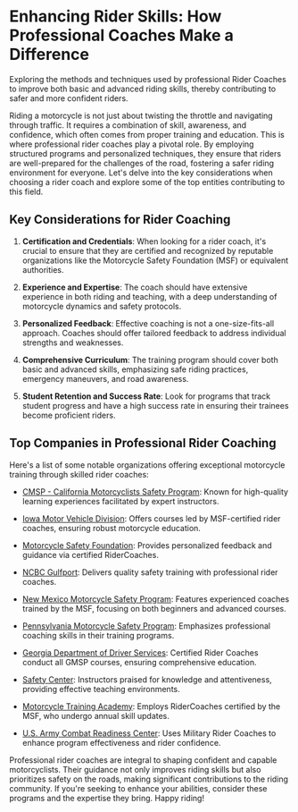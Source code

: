 # Enhancing Rider Skills: How Professional Coaches Make a Difference

Exploring the methods and techniques used by professional Rider Coaches to improve both basic and advanced riding skills, thereby contributing to safer and more confident riders.

Riding a motorcycle is not just about twisting the throttle and navigating through traffic. It requires a combination of skill, awareness, and confidence, which often comes from proper training and education. This is where professional rider coaches play a pivotal role. By employing structured programs and personalized techniques, they ensure that riders are well-prepared for the challenges of the road, fostering a safer riding environment for everyone. Let's delve into the key considerations when choosing a rider coach and explore some of the top entities contributing to this field.

## Key Considerations for Rider Coaching

1. **Certification and Credentials**: When looking for a rider coach, it's crucial to ensure that they are certified and recognized by reputable organizations like the Motorcycle Safety Foundation (MSF) or equivalent authorities.

2. **Experience and Expertise**: The coach should have extensive experience in both riding and teaching, with a deep understanding of motorcycle dynamics and safety protocols.

3. **Personalized Feedback**: Effective coaching is not a one-size-fits-all approach. Coaches should offer tailored feedback to address individual strengths and weaknesses.

4. **Comprehensive Curriculum**: The training program should cover both basic and advanced skills, emphasizing safe riding practices, emergency maneuvers, and road awareness.

5. **Student Retention and Success Rate**: Look for programs that track student progress and have a high success rate in ensuring their trainees become proficient riders.

## Top Companies in Professional Rider Coaching

Here's a list of some notable organizations offering exceptional motorcycle training through skilled rider coaches:

- [CMSP - California Motorcyclists Safety Program](/dir/cmsp_-_california_motorcyclists_safety_program): Known for high-quality learning experiences facilitated by expert instructors.

- [Iowa Motor Vehicle Division](/dir/iowa_motor_vehicle_division): Offers courses led by MSF-certified rider coaches, ensuring robust motorcycle education.

- [Motorcycle Safety Foundation](/dir/motorcycle_safety_foundation): Provides personalized feedback and guidance via certified RiderCoaches.

- [NCBC Gulfport](/dir/ncbc_gulfport): Delivers quality safety training with professional rider coaches.

- [New Mexico Motorcycle Safety Program](/dir/new_mexico_motorcycle_safety_program): Features experienced coaches trained by the MSF, focusing on both beginners and advanced courses.

- [Pennsylvania Motorcycle Safety Program](/dir/pennsylvania_motorcycle_safety_program): Emphasizes professional coaching skills in their training programs.

- [Georgia Department of Driver Services](/dir/georgia_department_of_driver_services): Certified Rider Coaches conduct all GMSP courses, ensuring comprehensive education.

- [Safety Center](/dir/safety_center): Instructors praised for knowledge and attentiveness, providing effective teaching environments.

- [Motorcycle Training Academy](/dir/motorcycle_training_academy): Employs RiderCoaches certified by the MSF, who undergo annual skill updates.

- [U.S. Army Combat Readiness Center](/dir/us_army_combat_readiness_center): Uses Military Rider Coaches to enhance program effectiveness and rider confidence.

Professional rider coaches are integral to shaping confident and capable motorcyclists. Their guidance not only improves riding skills but also prioritizes safety on the roads, making significant contributions to the riding community. If you're seeking to enhance your abilities, consider these programs and the expertise they bring. Happy riding!